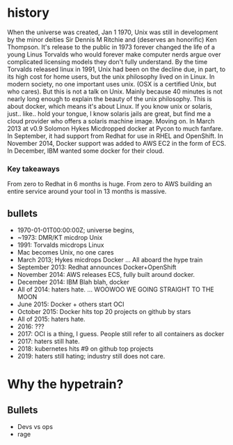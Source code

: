 
# history

When the universe was created, Jan 1 1970, Unix was still in development by the minor deities Sir Dennis M Ritchie and (deserves an honorific) Ken Thompson.  It's release to the public in 1973 forever changed the life of a young Linus Torvalds who would forever make computer nerds argue over complicated licensing models they don't fully understand.  By the time Torvalds released linux in 1991, Unix had been on the decline due, in part, to its high cost for home users, but the unix philosophy lived on in Linux.  In modern society, no one important uses unix. (OSX is a certified Unix, but who cares).  But this is not a talk on Unix.  Mainly because 40 minutes is not nearly long enough to explain the beauty of the unix philosophy.  This is about docker, which means it's about Linux.  If you know unix or solaris, just.. like.. hold your tongue, I know solaris jails are great, but find me a cloud provider who offers a solaris machine image.  Moving on.
In March 2013 at v0.9 Solomon Hykes Micdropped docker at Pycon to much fanfare.  In September, it had support from Redhat for use in RHEL and OpenShift.  In November 2014, Docker support was added to AWS EC2 in the form of ECS.  In December, IBM wanted some docker for their cloud.
### Key takeaways
From zero to Redhat in 6 months is huge.
From zero to AWS building an entire service around your tool in 13 months is massive.

## bullets
 - 1970-01-01T00:00:00Z; universe begins,
 - ~1973: DMR/KT micdrop Unix
 - 1991: Torvalds micdrops Linux
 - Mac becomes Unix, no one cares
 - March 2013; Hykes micdrops Docker
... All aboard the hype train
 - September 2013: Redhat announces Docker+OpenShift
 - November 2014: AWS releases ECS, fully built around docker.
 - December 2014: IBM Blah blah, docker
 - All of 2014: haters hate.
... WOOWOO WE GOING STRAIGHT TO THE MOON
 - June 2015: Docker + others start OCI
 - October 2015: Docker hits top 20 projects on github by stars
 - All of 2015: haters hate.
 - 2016: ???
 - 2017: OCI is a thing, I guess. People still refer to all containers as docker
 - 2017: haters still hate.
 - 2018: kubernetes hits #9 on github top projects
 - 2019: haters still hating; industry still does not care.
# Why the hypetrain?
## Bullets
 - Devs vs ops
 - rage


